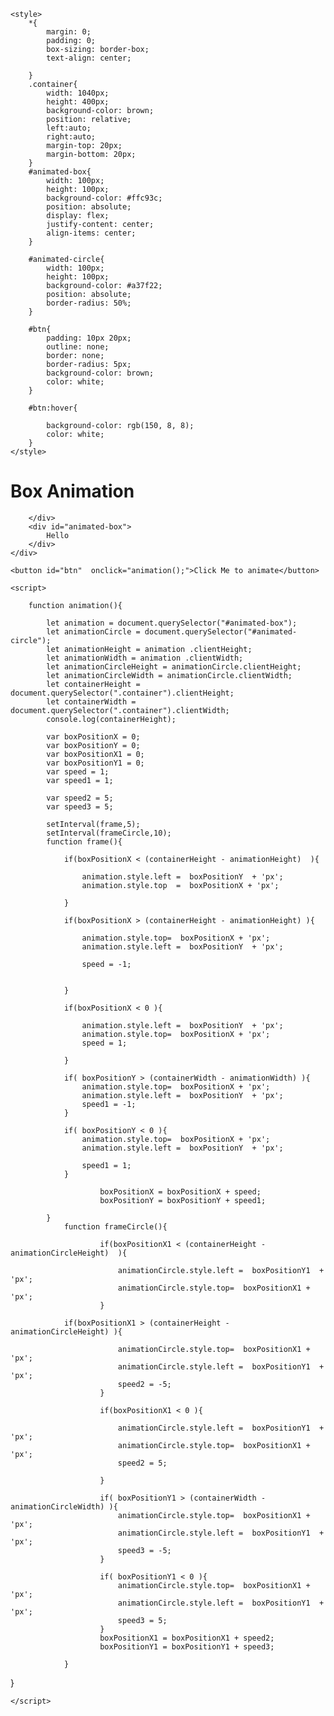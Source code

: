 
<!DOCTYPE html>
<html lang="en">
<head>
    <meta charset="UTF-8">
    <meta http-equiv="X-UA-Compatible" content="IE=edge">
    <meta name="viewport" content="width=device-width, initial-scale=1.0">
    <title>Animation</title>

    <style>
        *{
            margin: 0;
            padding: 0;
            box-sizing: border-box;
            text-align: center;
            
        }
        .container{
            width: 1040px;
            height: 400px;
            background-color: brown;
            position: relative;
            left:auto;
            right:auto;
            margin-top: 20px;
            margin-bottom: 20px;
        }
        #animated-box{
            width: 100px;
            height: 100px;
            background-color: #ffc93c;
            position: absolute;
            display: flex;
            justify-content: center;
            align-items: center;
        }

        #animated-circle{
            width: 100px;
            height: 100px;
            background-color: #a37f22;
            position: absolute;
            border-radius: 50%;
        }

        #btn{
            padding: 10px 20px;
            outline: none;
            border: none;
            border-radius: 5px;
            background-color: brown;
            color: white;
        }

        #btn:hover{
            
            background-color: rgb(150, 8, 8);
            color: white;
        }
    </style>
</head>
<body>
    <h1>Box Animation</h1>
    <div class="container">
        <div id="animated-circle">

        </div>
        <div id="animated-box">
            Hello
        </div>
    </div>

    <button id="btn"  onclick="animation();">Click Me to animate</button>

    <script>
     
        function animation(){
           
            let animation = document.querySelector("#animated-box");
            let animationCircle = document.querySelector("#animated-circle");
            let animationHeight = animation .clientHeight;
            let animationWidth = animation .clientWidth;
            let animationCircleHeight = animationCircle.clientHeight;
            let animationCircleWidth = animationCircle.clientWidth;
            let containerHeight = document.querySelector(".container").clientHeight;
            let containerWidth = document.querySelector(".container").clientWidth;
            console.log(containerHeight);
           
            var boxPositionX = 0;
            var boxPositionY = 0;
            var boxPositionX1 = 0;
            var boxPositionY1 = 0;
            var speed = 1;
            var speed1 = 1;

            var speed2 = 5;
            var speed3 = 5;
            
            setInterval(frame,5);
            setInterval(frameCircle,10);
            function frame(){

                if(boxPositionX < (containerHeight - animationHeight)  ){
                    
                    animation.style.left =  boxPositionY  + 'px';
                    animation.style.top  =  boxPositionX + 'px';
                    
                }

                if(boxPositionX > (containerHeight - animationHeight) ){
                    
                    animation.style.top=  boxPositionX + 'px';
                    animation.style.left =  boxPositionY  + 'px';
                    
                    speed = -1;
                   
                    
                }

                if(boxPositionX < 0 ){
                    
                    animation.style.left =  boxPositionY  + 'px';
                    animation.style.top=  boxPositionX + 'px';
                    speed = 1;
                    
                }

                if( boxPositionY > (containerWidth - animationWidth) ){
                    animation.style.top=  boxPositionX + 'px';
                    animation.style.left =  boxPositionY  + 'px';
                    speed1 = -1;
                }

                if( boxPositionY < 0 ){
                    animation.style.top=  boxPositionX + 'px';
                    animation.style.left =  boxPositionY  + 'px';
                    
                    speed1 = 1;
                }

                        boxPositionX = boxPositionX + speed;
                        boxPositionY = boxPositionY + speed1;

            }
                function frameCircle(){

                        if(boxPositionX1 < (containerHeight - animationCircleHeight)  ){
    
                            animationCircle.style.left =  boxPositionY1  + 'px';
                            animationCircle.style.top=  boxPositionX1 + 'px';
                        }

                if(boxPositionX1 > (containerHeight - animationCircleHeight) ){
    
                            animationCircle.style.top=  boxPositionX1 + 'px';
                            animationCircle.style.left =  boxPositionY1  + 'px';
                            speed2 = -5;
                        }

                        if(boxPositionX1 < 0 ){
    
                            animationCircle.style.left =  boxPositionY1  + 'px';
                            animationCircle.style.top=  boxPositionX1 + 'px';
                            speed2 = 5;
    
                        }

                        if( boxPositionY1 > (containerWidth - animationCircleWidth) ){
                            animationCircle.style.top=  boxPositionX1 + 'px';
                            animationCircle.style.left =  boxPositionY1  + 'px';
                            speed3 = -5;
                        }

                        if( boxPositionY1 < 0 ){
                            animationCircle.style.top=  boxPositionX1 + 'px';
                            animationCircle.style.left =  boxPositionY1  + 'px';
                            speed3 = 5;
                        }
                        boxPositionX1 = boxPositionX1 + speed2;
                        boxPositionY1 = boxPositionY1 + speed3;

                }

}

            
    </script>
    
</body>
</html>
